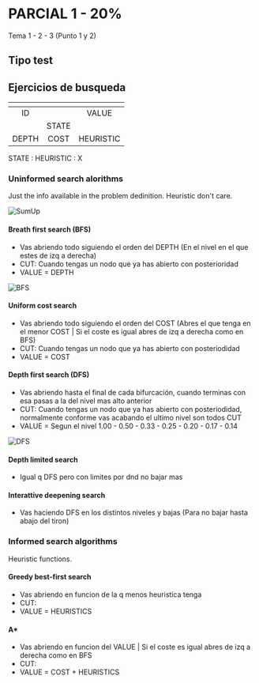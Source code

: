# PARCIAL 1 - 20%

Tema 1 - 2 - 3 (Punto 1 y 2)

## Tipo test

## Ejercicios de busqueda

| <!-- -->      | <!-- -->        | <!-- -->      |
|:-------------:|:---------------:|:-------------:|
| ID     |       | VALUE        |                             
|          | STATE       |        |
| DEPTH         | COST      | HEURISTIC       |

STATE : HEURISTIC : X

### Uninformed search alorithms
Just the info available in the problem dedinition. Heuristic don't care.

![SumUp](https://github.com/HrnyGranny/ESI-UCLM/assets/91948162/5a29d8b6-85fe-4092-8bb6-a1ad40224dd5)

#### Breath first search (BFS)
* Vas abriendo todo siguiendo el orden del DEPTH (En el nivel en el que estes de izq a derecha)
* CUT: Cuando tengas un nodo que ya has abierto con posterioridad
* VALUE = DEPTH

![BFS](https://github.com/HrnyGranny/ESI-UCLM/assets/91948162/199c8671-b79f-4527-a615-51fdf0e4deb1)

#### Uniform cost search
* Vas abriendo todo siguiendo el orden del COST (Abres el que tenga en el menor COST | Si el coste es igual abres de izq a derecha como en BFS)
* CUT: Cuando tengas un nodo que ya has abierto con posteriodidad
* VALUE = COST

#### Depth first search (DFS)
* Vas abriendo hasta el final de cada bifurcación, cuando terminas con esa pasas a la del nivel mas alto anterior 
* CUT: Cuando tengas un nodo que ya has abierto con posteriodidad, normalmente conforme vas acabando el ultimo nivel son todos CUT
* VALUE = Segun el nivel 1.00 - 0.50 - 0.33 - 0.25 - 0.20 - 0.17 - 0.14

![DFS](https://github.com/HrnyGranny/ESI-UCLM/assets/91948162/809a4d38-6fae-4a8c-810f-d2140d4c0e13)

#### Depth limited search
* Igual q DFS pero con limites por dnd no bajar mas
#### Interattive deepening search
* Vas haciendo DFS en los distintos niveles y bajas (Para no bajar hasta abajo del tiron)

### Informed search algorithms
Heuristic functions.

#### Greedy best-first search
* Vas abriendo en funcion de la q menos heuristica tenga 
* CUT:
* VALUE = HEURISTICS

#### A*
* Vas abriendo en funcion del VALUE | Si el coste es igual abres de izq a derecha como en BFS
* CUT: 
* VALUE = COST + HEURISTICS



